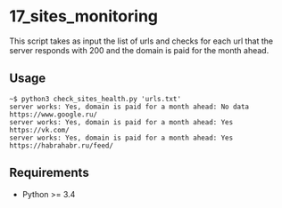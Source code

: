 17_sites_monitoring
===================

This script takes as input the list of urls and checks for each url that
the server responds with 200 and the domain is paid for the month ahead.

Usage
-----

```
~$ python3 check_sites_health.py 'urls.txt'
server works: Yes, domain is paid for a month ahead: No data  https://www.google.ru/
server works: Yes, domain is paid for a month ahead: Yes  https://vk.com/
server works: Yes, domain is paid for a month ahead: Yes  https://habrahabr.ru/feed/
```

Requirements
------------

- Python >= 3.4
